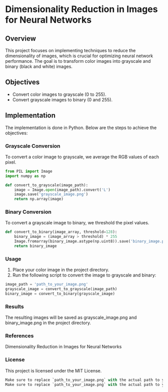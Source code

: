# Dimensionality Reduction in Images for Neural Networks

## Overview
This project focuses on implementing techniques to reduce the dimensionality of images, which is crucial for optimizing neural network performance. The goal is to transform color images into grayscale and binary (black and white) images.

## Objectives
- Convert color images to grayscale (0 to 255).
- Convert grayscale images to binary (0 and 255).

## Implementation
The implementation is done in Python. Below are the steps to achieve the objectives:

### Grayscale Conversion
To convert a color image to grayscale, we average the RGB values of each pixel.

```python
from PIL import Image
import numpy as np

def convert_to_grayscale(image_path):
    image = Image.open(image_path).convert('L')
    image.save('grayscale_image.png')
    return np.array(image)
```

### Binary Conversion
To convert a grayscale image to binary, we threshold the pixel values.

```python
def convert_to_binary(image_array, threshold=128):
    binary_image = (image_array > threshold) * 255
    Image.fromarray(binary_image.astype(np.uint8)).save('binary_image.png')
    return binary_image
```

### Usage
1. Place your color image in the project directory.
2. Run the following script to convert the image to grayscale and binary:

```python
image_path = 'path_to_your_image.png'
grayscale_image = convert_to_grayscale(image_path)
binary_image = convert_to_binary(grayscale_image)
```

### Results
The resulting images will be saved as grayscale_image.png and binary_image.png in the project directory.

### References
Dimensionality Reduction in Images for Neural Networks

### License
This project is licensed under the MIT License.

```python
Make sure to replace `path_to_your_image.png` with the actual path to your image file.
Make sure to replace `path_to_your_image.png` with the actual path to your image file.
```